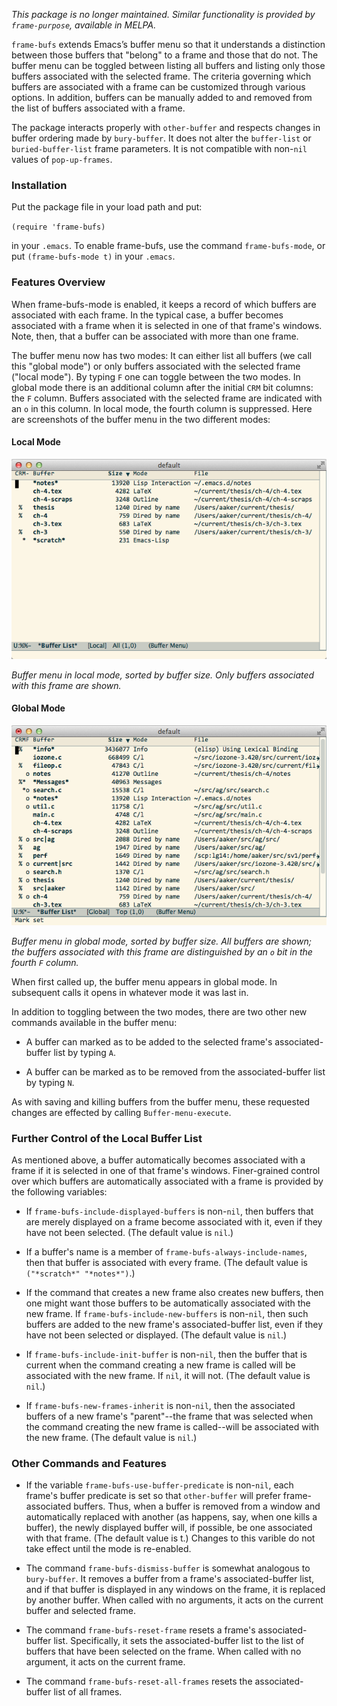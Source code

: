 _This package is no longer maintained. Similar functionality is provided by
`frame-purpose`, available in MELPA._

`frame-bufs` extends Emacs’s buffer menu so that it understands a distinction between
those buffers that "belong" to a frame and those that do not. The buffer menu
can be toggled between listing all buffers and listing only those buffers
associated with the selected frame. The criteria governing which buffers are
associated with a frame can be customized through various options.  In
addition, buffers can be manually added to and removed from the list of
buffers associated with a frame.  

The package interacts properly with `other-buffer` and respects changes in
buffer ordering made by `bury-buffer`. It does not alter the `buffer-list` or
`buried-buffer-list` frame parameters.  It is not compatible with non-`nil`
values of `pop-up-frames`.

### Installation

Put the package file in your load path and put:

  `(require 'frame-bufs)`

in your `.emacs`.  To enable frame-bufs, use the command
`frame-bufs-mode`, or put `(frame-bufs-mode t)` in your `.emacs`.

### Features Overview

When frame-bufs-mode is enabled, it keeps a record of which buffers are
associated with each frame.  In the typical case, a buffer becomes associated
with a frame when it is selected in one of that frame's windows.  Note, then,
that a buffer can be associated with more than one frame.
  
The buffer menu now has two modes:  It can either list all buffers (we call
this "global mode") or only buffers associated with the selected frame
("local mode").  By typing `F` one can toggle between the two modes.  In
global mode there is an additional column after the initial `CRM` bit
columns: the `F` column.  Buffers associated with the selected frame are
indicated with an `o` in this column.  In local mode, the fourth column
is suppressed.  Here are screenshots of the buffer menu in the two different
modes:

#### Local Mode

![screenshot](https://github.com/alpaker/Frame-Bufs/raw/master/FrameBufsLocalMode.png)

<i>Buffer menu in local mode, sorted by buffer size.  Only buffers associated with this frame are shown.</i>

#### Global Mode

![screenshot](https://github.com/alpaker/Frame-Bufs/raw/master/FrameBufsGlobalMode.png)

<i>Buffer menu in global mode, sorted by buffer size. All buffers are shown; the buffers associated with this frame are
distinguished by an `o` bit in the fourth `F` column.</i>

When first called up, the buffer menu appears in global mode.  In
subsequent calls it opens in whatever mode it was last in.

In addition to toggling between the two modes, there are two other new
commands available in the buffer menu:

* A buffer can marked as to be added to the selected frame's
  associated-buffer list by typing `A`.

* A buffer can be marked as to be removed from the associated-buffer list by
  typing `N`.

As with saving and killing buffers from the buffer menu, these requested
changes are effected by calling `Buffer-menu-execute`.

### Further Control of the Local Buffer List

As mentioned above, a buffer automatically becomes associated with a frame if
it is selected in one of that frame's windows.  Finer-grained control over
which buffers are automatically associated with a frame is provided by the
following variables:

* If `frame-bufs-include-displayed-buffers` is non-`nil`, then buffers that
  are merely displayed on a frame become associated with it, even if they
  have not been selected.  (The default value is `nil`.)

* If a buffer's name is a member of `frame-bufs-always-include-names`, then
  that buffer is associated with every frame.  (The default value is
  `("*scratch*" "*notes*")`.)

* If the command that creates a new frame also creates new buffers, then one
  might want those buffers to be automatically associated with the new
  frame.  If `frame-bufs-include-new-buffers` is non-`nil`, then such
  buffers are added to the new frame's associated-buffer list, even if they
  have not been selected or displayed.  (The default value is `nil`.)

* If `frame-bufs-include-init-buffer` is non-`nil`, then the buffer that is
  current when the command creating a new frame is called will be associated
  with the new frame.  If `nil`, it will not.  (The default value is `nil`.)

* If `frame-bufs-new-frames-inherit` is non-`nil`, then the associated
  buffers of a new frame's "parent"--the frame that was selected when the
  command creating the new frame is called--will be associated with the new
  frame.  (The default value is `nil`.)

### Other Commands and Features

* If the variable `frame-bufs-use-buffer-predicate` is non-`nil`, each frame's
  buffer predicate is set so that `other-buffer` will prefer frame-associated
  buffers.  Thus, when a buffer is removed from a window and automatically
  replaced with another (as happens, say, when one kills a buffer), the newly
  displayed buffer will, if possible, be one associated with that
  frame.  (The default value is t.)  Changes to this varible do not take
  effect until the mode is re-enabled.

* The command `frame-bufs-dismiss-buffer` is somewhat analogous to
  `bury-buffer`.  It removes a buffer from a frame's associated-buffer list,
  and if that buffer is displayed in any windows on the frame, it is replaced
  by another buffer.  When called with no arguments, it acts on the current
  buffer and selected frame.

* The command `frame-bufs-reset-frame` resets a frame's associated-buffer
  list.  Specifically, it sets the associated-buffer list to the list of
  buffers that have been selected on the frame.  When called with no
  argument, it acts on the current frame.

* The command `frame-bufs-reset-all-frames` resets the associated-buffer list
  of all frames.
